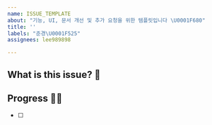 ```yaml
---
name: ISSUE_TEMPLATE
about: "기능, UI, 문서 개선 및 추가 요청을 위한 템플릿입니다 \U0001F680"
title: ''
labels: "준경\U0001F525"
assignees: lee989898

---
```


## What is this issue? 🚀

## Progress 🏃‍♀️
- [ ]
